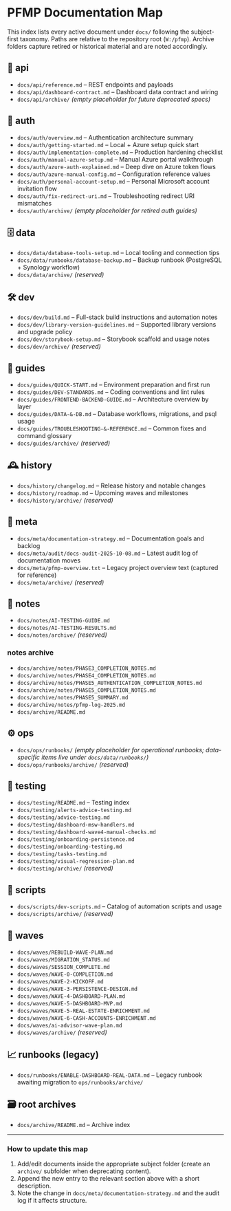# PFMP Documentation Map

This index lists every active document under `docs/` following the subject-first taxonomy. Paths are relative to the repository root (`W:/pfmp`). Archive folders capture retired or historical material and are noted accordingly.

## 📁 api
- `docs/api/reference.md` – REST endpoints and payloads
- `docs/api/dashboard-contract.md` – Dashboard data contract and wiring
- `docs/api/archive/` *(empty placeholder for future deprecated specs)*

## 🔐 auth
- `docs/auth/overview.md` – Authentication architecture summary
- `docs/auth/getting-started.md` – Local + Azure setup quick start
- `docs/auth/implementation-complete.md` – Production hardening checklist
- `docs/auth/manual-azure-setup.md` – Manual Azure portal walkthrough
- `docs/auth/azure-auth-explained.md` – Deep dive on Azure token flows
- `docs/auth/azure-manual-config.md` – Configuration reference values
- `docs/auth/personal-account-setup.md` – Personal Microsoft account invitation flow
- `docs/auth/fix-redirect-uri.md` – Troubleshooting redirect URI mismatches
- `docs/auth/archive/` *(empty placeholder for retired auth guides)*

## 🗄️ data
- `docs/data/database-tools-setup.md` – Local tooling and connection tips
- `docs/data/runbooks/database-backup.md` – Backup runbook (PostgreSQL + Synology workflow)
- `docs/data/archive/` *(reserved)*

## 🛠️ dev
- `docs/dev/build.md` – Full-stack build instructions and automation notes
- `docs/dev/library-version-guidelines.md` – Supported library versions and upgrade policy
- `docs/dev/storybook-setup.md` – Storybook scaffold and usage notes
- `docs/dev/archive/` *(reserved)*

## 📘 guides
- `docs/guides/QUICK-START.md` – Environment preparation and first run
- `docs/guides/DEV-STANDARDS.md` – Coding conventions and lint rules
- `docs/guides/FRONTEND-BACKEND-GUIDE.md` – Architecture overview by layer
- `docs/guides/DATA-&-DB.md` – Database workflows, migrations, and psql usage
- `docs/guides/TROUBLESHOOTING-&-REFERENCE.md` – Common fixes and command glossary
- `docs/guides/archive/` *(reserved)*

## 🕰️ history
- `docs/history/changelog.md` – Release history and notable changes
- `docs/history/roadmap.md` – Upcoming waves and milestones
- `docs/history/archive/` *(reserved)*

## 🧭 meta
- `docs/meta/documentation-strategy.md` – Documentation goals and backlog
- `docs/meta/audit/docs-audit-2025-10-08.md` – Latest audit log of documentation moves
- `docs/meta/pfmp-overview.txt` – Legacy project overview text (captured for reference)
- `docs/meta/archive/` *(reserved)*

## 📝 notes
- `docs/notes/AI-TESTING-GUIDE.md`
- `docs/notes/AI-TESTING-RESULTS.md`
- `docs/notes/archive/` *(reserved)*

### notes archive
- `docs/archive/notes/PHASE3_COMPLETION_NOTES.md`
- `docs/archive/notes/PHASE4_COMPLETION_NOTES.md`
- `docs/archive/notes/PHASE5_AUTHENTICATION_COMPLETION_NOTES.md`
- `docs/archive/notes/PHASE5_COMPLETION_NOTES.md`
- `docs/archive/notes/PHASE5_SUMMARY.md`
- `docs/archive/notes/pfmp-log-2025.md`
- `docs/archive/README.md`

## ⚙️ ops
- `docs/ops/runbooks/` *(empty placeholder for operational runbooks; data-specific items live under `docs/data/runbooks/`)*
- `docs/ops/runbooks/archive/` *(reserved)*

## 🧪 testing
- `docs/testing/README.md` – Testing index
- `docs/testing/alerts-advice-testing.md`
- `docs/testing/advice-testing.md`
- `docs/testing/dashboard-msw-handlers.md`
- `docs/testing/dashboard-wave4-manual-checks.md`
- `docs/testing/onboarding-persistence.md`
- `docs/testing/onboarding-testing.md`
- `docs/testing/tasks-testing.md`
- `docs/testing/visual-regression-plan.md`
- `docs/testing/archive/` *(reserved)*

## 🧾 scripts
- `docs/scripts/dev-scripts.md` – Catalog of automation scripts and usage
- `docs/scripts/archive/` *(reserved)*

## 🌊 waves
- `docs/waves/REBUILD-WAVE-PLAN.md`
- `docs/waves/MIGRATION_STATUS.md`
- `docs/waves/SESSION_COMPLETE.md`
- `docs/waves/WAVE-0-COMPLETION.md`
- `docs/waves/WAVE-2-KICKOFF.md`
- `docs/waves/WAVE-3-PERSISTENCE-DESIGN.md`
- `docs/waves/WAVE-4-DASHBOARD-PLAN.md`
- `docs/waves/WAVE-5-DASHBOARD-MVP.md`
- `docs/waves/WAVE-5-REAL-ESTATE-ENRICHMENT.md`
- `docs/waves/WAVE-6-CASH-ACCOUNTS-ENRICHMENT.md`
- `docs/waves/ai-advisor-wave-plan.md`
- `docs/waves/archive/` *(reserved)*

## 📈 runbooks (legacy)
- `docs/runbooks/ENABLE-DASHBOARD-REAL-DATA.md` – Legacy runbook awaiting migration to `ops/runbooks/archive/`

## 🗃️ root archives
- `docs/archive/README.md` – Archive index

---

### How to update this map
1. Add/edit documents inside the appropriate subject folder (create an `archive/` subfolder when deprecating content).
2. Append the new entry to the relevant section above with a short description.
3. Note the change in `docs/meta/documentation-strategy.md` and the audit log if it affects structure.
